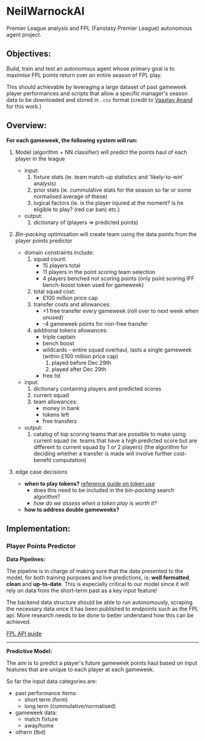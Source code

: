 # NeilWarnockAI

Premier League analysis and FPL (Fanstasy Premier League) autonomous agent project.

## Objectives:

Build, train and test an autonomous agent whose primary goal is to maximise FPL points return over an entire season of FPL play.

This should achievable by leveraging a large dataset of past gameweek player performances and scripts that allow a specific manager's season data to be downloaded and stored in `.csv` format (credit to [Vaastav Anand](https://github.com/vaastav) for this work.)

## Overview:

__For each gameweek, the following system will run:__

1. Model (algorithm + NN classifier) will predict the points haul of each player in the league
	- input:
		1. fixture stats (ie. team match-up statistics and 'likely-to-win' analysis)
		2. prior stats (ie. cummulative stats for the season so far or some normalised average of these)
		3. logical factors (ie. is the player injured at the moment? is he eligible to play? (red car ban) etc.)
	- output:
		1. dictionary of (players => predicted points)

2. _Bin-packing_ optimisation will create team using the data points from the player points predictor
	- domain constraints include:
		1. squad count:
			* 15 players total
			* 11 players in the point scoring team selection
			* 4 players benched not scoring points (only point scoring IFF bench-boost token used for gameweek)
		2. total squad cost:
			* £100 million price cap
		3. transfer costs and allowances:
			* +1 free transfer every gameweek (roll over to next week when unused)
			* -4 gameweek points for non-free transfer
		4. additional tokens allowances:
			* triple captain
			* bench boost
			* wildcards - entire squad overhaul, lasts a single gameweek (within £100 million price cap)
				1. played before Dec 29th
				2. played after Dec 29th
			* free hit
	- input:
		1. dictionary containing players and predicted scores
		2. current squad
		3. team allowances:
			* money in bank
			* tokens left
			* free transfers
	- output:
		1. catalog of top scoring teams that are possible to make using current squad
		(ie. teams that have a high predicted score but are different to current squad by 1 or 2 players)
		(the algorithm for deciding whether a transfer is made will involve further cost-benefit computation)
3. edge case decisions
	- __when to play tokens?__
	[reference guide on token use](https://www.premierleague.com/news/790143)
		* does this need to be included in the _bin-packing_ search algorithm?
		* _how do we assess when a token play is worth it?_
	- __how to address double gameweeks?__

## Implementation:

### Player Points Predictor

__Data Pipelines:__

The pipeline is in charge of making sure that the data presented to the model, for both training purposes and
live predictions, is: __well formatted__, __clean__ and __up-to-date__.
This is especially critical to our model since it will rely on data from the short-term past as a key input feature!

The backend data structure should be able to run autonomously, scraping the necessary data once it has been published
to endpoints such as the FPL api.
More research needs to be done to better understand how this can be achieved.

[FPL API guide](https://medium.com/@frenzelts/fantasy-premier-league-api-endpoints-a-detailed-guide-acbd5598eb19)

---

__Predictive Model:__

The aim is to predict a player's future gameweek points haul based on input features that are unique to each player at
each gameweek.

So far the input data categories are:
- past performance items:
	- short term (form)
	- long term (cummulative/normalised)
- gameweek data:
	- match fixture
	- away/home
- othern (tbd)
